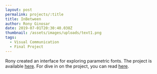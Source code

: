 ```yaml
---
layout: post
permalink: projects/:title
title: InBetween
author: Rony Ginosar
date: 2019-07-01T20:30:40.038Z
thumbnail: /assets/images/uploads/text1.png
tags:
  - Visual Communication
  - Final Project
---
```


Rony created an interface for exploring parametric fonts. The project is available [here](https://ronyginosar.github.io/parametricSpecimen/).
For dive in on the project, you can read [here](https://alefalefalef.co.il/?p=39096).